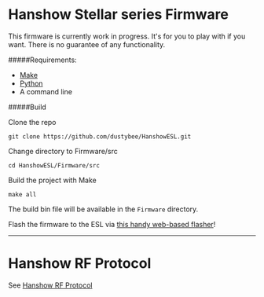 
# Hanshow Stellar series Firmware

This firmware is currently work in progress. It's for you to play with if you want. There is no guarantee of any functionality.

#####Requirements: 
* [Make](https://www.gnu.org/software/make/)
* [Python](https://www.python.org/downloads/)
* A command line

#####Build

Clone the repo
```
git clone https://github.com/dustybee/HanshowESL.git
```

Change directory to Firmware/src
```
cd HanshowESL/Firmware/src
```

Build the project with Make
```
make all
```

The build bin file will be available in the `Firmware` directory.

Flash the firmware to the ESL via [this handy web-based flasher](https://atc1441.github.io/ATC_TLSR_Paper_UART_Flasher.html)!

---

# Hanshow RF Protocol

See [Hanshow RF Protocol](/Hanshow%20RF%20Protocol/readme.md)